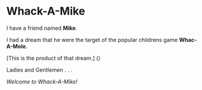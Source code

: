 # Whack-A-Mike

I have a friend named **Mike**.

I had a dream that he were the target of the popular childrens game **Whac-A-Mole**.

[This is the product of that dream.] ()

Ladies and Gentlemen . . .

*Welcome to Whack-A-Mike!*
